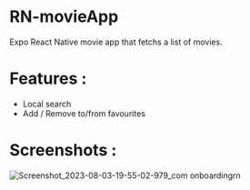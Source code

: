 # RN-movieApp
Expo React Native movie app that fetchs a list of movies.

# Features : 
- Local search
- Add / Remove to/from favourites

# Screenshots : 

![Screenshot_2023-08-03-19-55-02-979_com onboardingrn](https://github.com/YoussefRs/RN-movieApp/assets/114497483/74c7f3ac-1b61-46d5-8daf-4c6076ab27e3)
